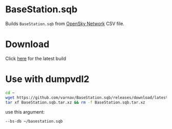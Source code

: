 # BaseStation.sqb

Builds `BaseStation.sqb` from [OpenSky Network](https://opensky-network.org/datasets/metadata/) CSV file.

# Download

Click [here](https://github.com/varnav/BaseStation.sqb/releases/download/latest/BaseStation.sqb.tar.xz) for the latest build

# Use with dumpvdl2

```sh
cd ~
wget https://github.com/varnav/BaseStation.sqb/releases/download/latest/BaseStation.sqb.tar.xz
tar xf BaseStation.sqb.tar.xz && rm -f BaseStation.sqb.tar.xz
```

use this argument:

`--bs-db ~/basestation.sqb`
